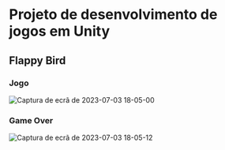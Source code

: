 # Projeto de desenvolvimento de jogos em Unity
## Flappy Bird

### Jogo
![Captura de ecrã de 2023-07-03 18-05-00](https://github.com/goncalosantos3/FlappyBird-Unity/assets/73351929/0b600dba-6d90-4c0f-8739-ad3fb6424059)

### Game Over
![Captura de ecrã de 2023-07-03 18-05-12](https://github.com/goncalosantos3/FlappyBird-Unity/assets/73351929/ed4bf598-d9d1-4f15-a2d7-ca6d6871aa99)
